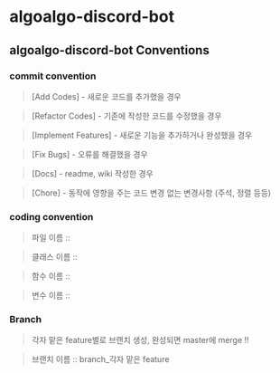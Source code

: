 # algoalgo-discord-bot

## algoalgo-discord-bot Conventions

### commit convention

> [Add Codes] - 새로운 코드를 추가했을 경우

> [Refactor Codes] - 기존에 작성한 코드를 수정했을 경우

> [Implement Features] - 새로운 기능을 추가하거나 완성했을 경우

> [Fix Bugs] - 오류를 해결했을 경우

> [Docs] - readme, wiki 작성한 경우

> [Chore] - 동작에 영향을 주는 코드 변경 없는 변경사항 (주석, 정렬 등등)

### coding convention

> 파일 이름 ::

> 클래스 이름 ::

> 함수 이름 ::

> 변수 이름 ::

### Branch

> 각자 맡은 feature별로 브랜치 생성, 완성되면 master에 merge !!

> 브랜치 이름 ::  branch_각자 맡은 feature

